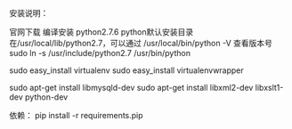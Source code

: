 

安装说明：

官网下载 编译安装 python2.7.6
python默认安装目录在/usr/local/lib/python2.7，可以通过 /usr/local/bin/python -V 查看版本号
sudo ln -s /usr/include/python2.7 /usr/bin/python

sudo easy_install virtualenv
sudo easy_install virtualenvwrapper

sudo apt-get install libmysqld-dev
sudo apt-get install libxml2-dev libxslt1-dev python-dev

依赖：
pip install -r requirements.pip